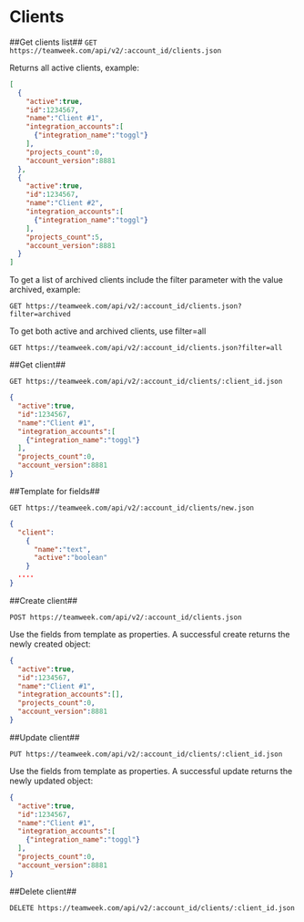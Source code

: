 Clients
==========

##Get clients list##
`GET https://teamweek.com/api/v2/:account_id/clients.json`

Returns all active clients, example:

```json
[
  {
    "active":true,
    "id":1234567,
    "name":"Client #1",
    "integration_accounts":[
      {"integration_name":"toggl"}
    ],
    "projects_count":0,
    "account_version":8881
  },
  {
    "active":true,
    "id":1234567,
    "name":"Client #2",
    "integration_accounts":[
      {"integration_name":"toggl"}
    ],
    "projects_count":5,
    "account_version":8881
  }
]
```

To get a list of archived clients include the filter parameter with the value archived, example:

`GET https://teamweek.com/api/v2/:account_id/clients.json?filter=archived`

To get both active and archived clients, use filter=all

`GET https://teamweek.com/api/v2/:account_id/clients.json?filter=all`

##Get client##

`GET https://teamweek.com/api/v2/:account_id/clients/:client_id.json`

```json
{
  "active":true,
  "id":1234567,
  "name":"Client #1",
  "integration_accounts":[
    {"integration_name":"toggl"}
  ],
  "projects_count":0,
  "account_version":8881
}
```

##Template for fields##

`GET https://teamweek.com/api/v2/:account_id/clients/new.json`

```json
{
  "client":
    {
      "name":"text",
      "active":"boolean"
    }
  ....
}
```

##Create client##

`POST https://teamweek.com/api/v2/:account_id/clients.json`

Use the fields from template as properties. A successful create returns the newly created object:

```json
{
  "active":true,
  "id":1234567,
  "name":"Client #1",
  "integration_accounts":[],
  "projects_count":0,
  "account_version":8881
}
```

##Update client##

`PUT https://teamweek.com/api/v2/:account_id/clients/:client_id.json`

Use the fields from template as properties. A successful update returns the newly updated object:

```json
{
  "active":true,
  "id":1234567,
  "name":"Client #1",
  "integration_accounts":[
    {"integration_name":"toggl"}
  ],
  "projects_count":0,
  "account_version":8881
}
```

##Delete client##

`DELETE https://teamweek.com/api/v2/:account_id/clients/:client_id.json`